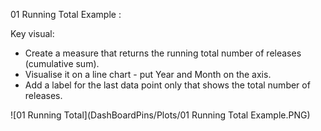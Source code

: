 
01 Running Total Example :

Key visual:
  - Create a measure that returns the running total number of releases (cumulative sum).
  - Visualise it on a line chart - put Year and Month on the axis.
  - Add a label for the last data point only that shows the total number of releases.

![01 Running Total](DashBoardPins/Plots/01 Running Total Example.PNG)
